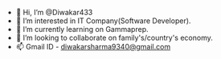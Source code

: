 - 👋 Hi, I’m @Diwakar433
- 👀 I’m interested in IT Company(Software Developer).
- 🌱 I’m currently learning on Gammaprep.
- 💞️ I’m looking to collaborate on family's/country's economy.
- 📫 Gmail ID - diwakarsharma9340@gmail.com

<!---
Diwakar433/Diwakar433 is a ✨ special ✨ repository because its `README.md` (this file) appears on your GitHub profile.
You can click the Preview link to take a look at your changes.
--->
